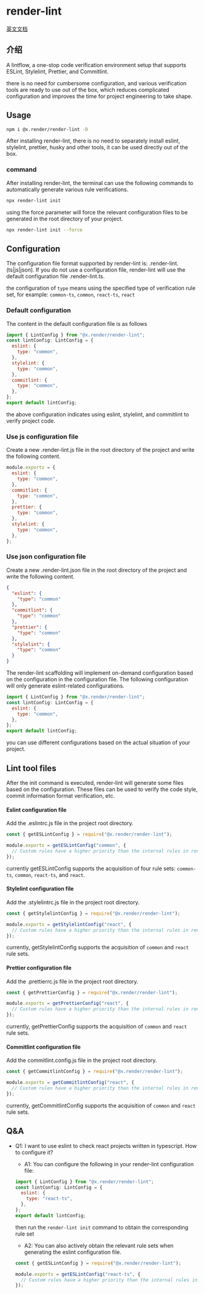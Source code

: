 # render-lint

[英文文档](./README.md)

## 介绍

A lintflow, a one-stop code verification environment setup that supports ESLint, Stylelint, Prettier, and Commitlint.

there is no need for cumbersome configuration, and various verification tools are ready to use out of the box, which reduces complicated configuration and improves the time for project engineering to take shape.

## Usage

```sh
npm i @x.render/render-lint -D
```

After installing render-lint, there is no need to separately install eslint, stylelint, prettier, husky and other tools, it can be used directly out of the box.

### command

After installing render-lint, the terminal can use the following commands to automatically generate various rule verifications.

```sh
npx render-lint init
```

using the force parameter will force the relevant configuration files to be generated in the root directory of your project.

```sh
npx render-lint init --force
```

## Configuration

The configuration file format supported by render-lint is: .render-lint.(ts|js|json). If you do not use a configuration file, render-lint will use the default configuration file .render-lint.ts.

the configuration of `type` means using the specified type of verification rule set, for example: `common-ts`, `common`, `react-ts`, `react`

### Default configuration

The content in the default configuration file is as follows

```javascript
import { LintConfig } from "@x.render/render-lint";
const lintConfig: LintConfig = {
  eslint: {
    type: "common",
  },
  stylelint: {
    type: "common",
  },
  commitlint: {
    type: "common",
  },
};
export default lintConfig;
```

the above configuration indicates using eslint, stylelint, and commitlint to verify project code.

### Use js configuration file

Create a new .render-lint.js file in the root directory of the project and write the following content.

```javascript
module.exports = {
  eslint: {
    type: "common",
  },
  commitlint: {
    type: "common",
  },
  prettier: {
    type: "common",
  },
  stylelint: {
    type: "common",
  },
};
```

### Use json configuration file

Create a new .render-lint.json file in the root directory of the project and write the following content.

```json
{
  "eslint": {
    "type": "common"
  },
  "commitlint": {
    "type": "common"
  },
  "prettier": {
    "type": "common"
  },
  "stylelint": {
    "type": "common"
  }
}
```

The render-lint scaffolding will implement on-demand configuration based on the configuration in the configuration file. The following configuration will only generate eslint-related configurations.

```javascript
import { LintConfig } from "@x.render/render-lint";
const lintConfig: LintConfig = {
  eslint: {
    type: "common",
  },
};
export default lintConfig;
```

you can use different configurations based on the actual situation of your project.

## Lint tool files

After the init command is executed, render-lint will generate some files based on the configuration. These files can be used to verify the code style, commit information format verification, etc.

#### Eslint configuration file

Add the .eslintrc.js file in the project root directory.

```javascript
const { getESLintConfig } = require("@x.render/render-lint");

module.exports = getESLintConfig("common", {
  // Custom rules have a higher priority than the internal rules in render-lint.
});
```

currently getESLintConfig supports the acquisition of four rule sets: `common-ts`, `common`, `react-ts`, and `react`.

#### Stylelint configuration file

Add the .stylelintrc.js file in the project root directory.

```javascript
const { getStylelintConfig } = require("@x.render/render-lint");

module.exports = getStylelintConfig("react", {
  // Custom rules have a higher priority than the internal rules in render-lint.
});
```

currently, getStylelintConfig supports the acquisition of `common` and `react` rule sets.

#### Prettier configuration file

Add the .prettierrc.js file in the project root directory.

```javascript
const { getPrettierConfig } = require("@x.render/render-lint");

module.exports = getPrettierConfig("react", {
  // Custom rules have a higher priority than the internal rules in render-lint.
});
```

currently, getPrettierConfig supports the acquisition of `common` and `react` rule sets.

#### Commitlint configuration file

Add the commitlint.config.js file in the project root directory.

```javascript
const { getCommitlintConfig } = require("@x.render/render-lint");

module.exports = getCommitlintConfig("react", {
  // Custom rules have a higher priority than the internal rules in render-lint.
});
```

currently, getCommitlintConfig supports the acquisition of `common` and `react` rule sets.

## Q&A

- Q1: I want to use eslint to check react projects written in typescript. How to configure it?

  - A1: You can configure the following in your render-lint configuration file:

  ```javascript
  import { LintConfig } from "@x.render/render-lint";
  const lintConfig: LintConfig = {
    eslint: {
      type: "react-ts",
    },
  };
  export default lintConfig;
  ```

  then run the `render-lint init` command to obtain the corresponding rule set

  - A2: You can also actively obtain the relevant rule sets when generating the eslint configuration file.

  ```javascript
  const { getESLintConfig } = require("@x.render/render-lint");

  module.exports = getESLintConfig("react-ts", {
    // Custom rules have a higher priority than the internal rules in render-lint.
  });
  ```
